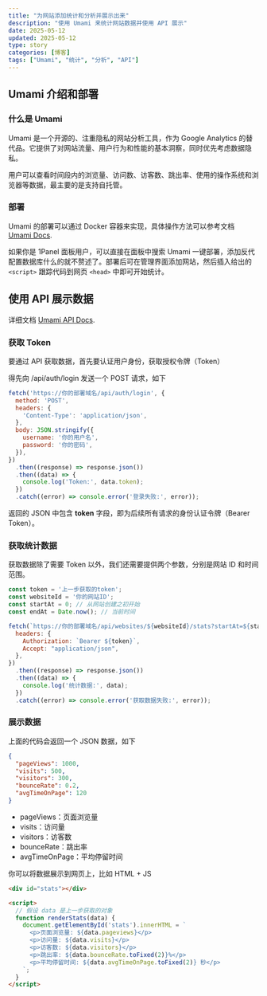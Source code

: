 ```yaml
---
title: "为网站添加统计和分析并展示出来"
description: "使用 Umami 来统计网站数据并使用 API 展示"
date: 2025-05-12
updated: 2025-05-12
type: story
categories: [博客]
tags: ["Umami", "统计", "分析", "API"]
---
```


## Umami 介绍和部署

### 什么是 Umami

Umami 是一个开源的、注重隐私的网站分析工具，作为 Google Analytics 的替代品。它提供了对网站流量、用户行为和性能的基本洞察，同时优先考虑数据隐私。

用户可以查看时间段内的浏览量、访问数、访客数、跳出率、使用的操作系统和浏览器等数据，最主要的是支持自托管。

### 部署

Umami 的部署可以通过 Docker 容器来实现，具体操作方法可以参考文档 [Umami Docs](https://umami.is/docs/install).

如果你是 1Panel 面板用户，可以直接在面板中搜索 Umami 一键部署，添加反代配置数据库什么的就不赘述了。部署后可在管理界面添加网站，然后插入给出的 `<script>` 跟踪代码到网页 `<head>` 中即可开始统计。

## 使用 API 展示数据

详细文档 [Umami API Docs](https://umami.is/docs/api).

### 获取 Token

要通过 API 获取数据，首先要认证用户身份，获取授权令牌（Token）

得先向 /api/auth/login 发送一个 POST 请求，如下

```js
fetch('https://你的部署域名/api/auth/login', {
  method: 'POST',
  headers: {
    'Content-Type': 'application/json',
  },
  body: JSON.stringify({
    username: '你的用户名',
    password: '你的密码',
  }),
})
  .then((response) => response.json())
  .then((data) => {
    console.log('Token:', data.token);
  })
  .catch((error) => console.error('登录失败:', error));
```

返回的 JSON 中包含 **token** 字段，即为后续所有请求的身份认证令牌（Bearer Token）。

### 获取统计数据

获取数据除了需要 Token 以外，我们还需要提供两个参数，分别是网站 ID 和时间范围。

```js
const token = '上一步获取的token';
const websiteId = '你的网站ID';
const startAt = 0; // 从网站创建之初开始
const endAt = Date.now(); // 当前时间

fetch(`https://你的部署域名/api/websites/${websiteId}/stats?startAt=${startAt}&endAt=${endAt}`, {
  headers: {
    Authorization: `Bearer ${token}`,
    Accept: "application/json",
  },
})
  .then((response) => response.json())
  .then((data) => {
    console.log('统计数据:', data);
  })
  .catch((error) => console.error('获取数据失败:', error));
```

### 展示数据

上面的代码会返回一个 JSON 数据，如下

```json
{
  "pageViews": 1000,
  "visits": 500,
  "visitors": 300,
  "bounceRate": 0.2,
  "avgTimeOnPage": 120
}
```

- pageViews：页面浏览量
- visits：访问量
- visitors：访客数
- bounceRate：跳出率
- avgTimeOnPage：平均停留时间

你可以将数据展示到网页上，比如 HTML + JS

```html
<div id="stats"></div>

<script>
  // 假设 data 是上一步获取的对象
  function renderStats(data) {
    document.getElementById('stats').innerHTML = `
      <p>页面浏览量: ${data.pageviews}</p>
      <p>访问量: ${data.visits}</p>
      <p>访客数: ${data.visitors}</p>
      <p>跳出率: ${data.bounceRate.toFixed(2)}%</p>
      <p>平均停留时间: ${data.avgTimeOnPage.toFixed(2)} 秒</p>
    `;
  }
</script>
```
